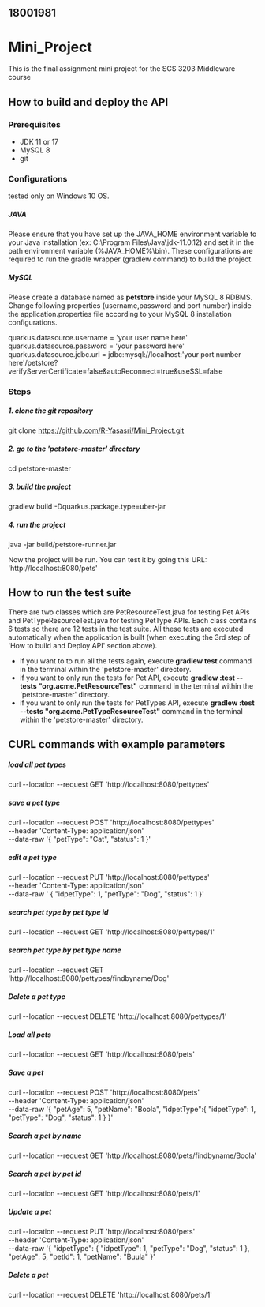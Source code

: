 ## 18001981
# Mini_Project 
 This is the final assignment mini project for the SCS 3203 Middleware course
 
 ## How to build and deploy the API
 
 ### Prerequisites
 * JDK 11 or 17
 * MySQL 8
 * git 
 
 ### Configurations 
 tested only on Windows 10 OS.
 
 ##### JAVA
 Please ensure that you have set up the JAVA_HOME environment variable to your Java installation (ex: C:\Program Files\Java\jdk-11.0.12) and set it in the path environment variable (%JAVA_HOME%\bin). These configurations are required to run the gradle wrapper (gradlew command) to build the project.
 ##### MySQL
 Please create a database named as **petstore** inside your MySQL 8 RDBMS. Change following properties (username,password and port number) inside the application.properties file according to your MySQL 8 installation configurations.
 
quarkus.datasource.username = 'your user name here'
quarkus.datasource.password = 'your password here'
quarkus.datasource.jdbc.url = jdbc:mysql://localhost:'your port number here'/petstore?verifyServerCertificate=false&autoReconnect=true&useSSL=false
 
 
 ### Steps
 
 ##### 1. clone the git repository
 git clone https://github.com/R-Yasasri/Mini_Project.git
 ##### 2. go to the 'petstore-master' directory
 cd petstore-master
 ##### 3. build the project
 gradlew build -Dquarkus.package.type=uber-jar
 ##### 4. run the project
 java -jar build/petstore-runner.jar
 
 Now the project will be run. You can test it by going this URL: 'http://localhost:8080/pets'
 
 ## How to run the test suite
 
 There are two classes which are PetResourceTest.java for testing Pet APIs and PetTypeResourceTest.java for testing PetType APIs. Each class contains 6 tests so there are 12  tests in the test suite. All these tests are executed automatically when the application is built (when executing the 3rd step of 'How to build and Deploy API' section above).
 
 * if you want to to run all the tests again, execute **gradlew test** command in the terminal within the 'petstore-master' directory.
 * if you want to only run the tests for Pet API, execute **gradlew :test --tests "org.acme.PetResourceTest"** command in the terminal within the 'petstore-master' directory.
 * if you want to only run the tests for PetTypes API, execute **gradlew :test --tests "org.acme.PetTypeResourceTest"** command in the terminal within the 'petstore-master' directory. 

 
 ## CURL commands with example parameters

##### load all pet types

curl --location --request GET 'http://localhost:8080/pettypes'

##### save a pet type

curl --location --request POST 'http://localhost:8080/pettypes' \
--header 'Content-Type: application/json' \
--data-raw '{
    "petType": "Cat",
    "status": 1
}'

##### edit a pet type

curl --location --request PUT 'http://localhost:8080/pettypes' \
--header 'Content-Type: application/json' \
--data-raw '    {
        "idpetType": 1,
        "petType": "Dog",
        "status": 1
    }'

##### search pet type by pet type id

curl --location --request GET 'http://localhost:8080/pettypes/1'

##### search pet type by pet type name

curl --location --request GET 'http://localhost:8080/pettypes/findbyname/Dog'

##### Delete a pet type

curl --location --request DELETE 'http://localhost:8080/pettypes/1'

##### Load all pets

curl --location --request GET 'http://localhost:8080/pets'

##### Save a pet

curl --location --request POST 'http://localhost:8080/pets' \
--header 'Content-Type: application/json' \
--data-raw '{
    "petAge": 5,
    "petName": "Boola",
    "idpetType":{
        "idpetType": 1,
        "petType": "Dog",
        "status": 1
    }
}'

##### Search a pet by name

curl --location --request GET 'http://localhost:8080/pets/findbyname/Boola'

##### Search a pet by pet id

curl --location --request GET 'http://localhost:8080/pets/1'

##### Update a pet

curl --location --request PUT 'http://localhost:8080/pets' \
--header 'Content-Type: application/json' \
--data-raw '{
        "idpetType": {
            "idpetType": 1,
            "petType": "Dog",
            "status": 1
        },
        "petAge": 5,
        "petId": 1,
        "petName": "Buula"
    }'

##### Delete a pet

curl --location --request DELETE 'http://localhost:8080/pets/1'
